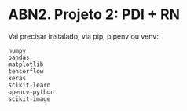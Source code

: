 # ABN2. Projeto 2: PDI + RN

Vai precisar instalado, via pip, pipenv ou venv:
```
numpy
pandas
matplotlib
tensorflow
keras
scikit-learn
opencv-python
scikit-image
```
